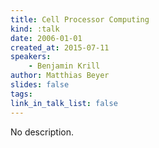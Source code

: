 ```yaml
---
title: Cell Processor Computing
kind: :talk
date: 2006-01-01
created_at: 2015-07-11
speakers:
    - Benjamin Krill
author: Matthias Beyer
slides: false
tags:
link_in_talk_list: false
---
```


No description.
